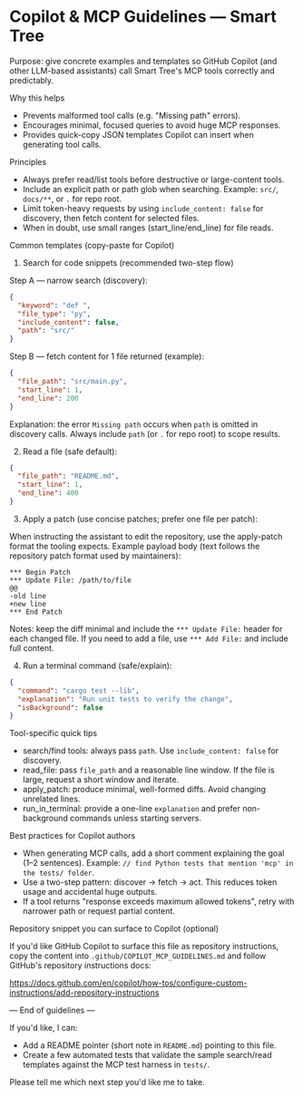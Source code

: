 # Copilot & MCP Guidelines — Smart Tree

Purpose: give concrete examples and templates so GitHub Copilot (and other LLM-based assistants) call Smart Tree's MCP tools correctly and predictably.

Why this helps
- Prevents malformed tool calls (e.g. "Missing path" errors).
- Encourages minimal, focused queries to avoid huge MCP responses.
- Provides quick-copy JSON templates Copilot can insert when generating tool calls.

Principles
- Always prefer read/list tools before destructive or large-content tools.
- Include an explicit path or path glob when searching. Example: `src/`, `docs/**`, or `.` for repo root.
- Limit token-heavy requests by using `include_content: false` for discovery, then fetch content for selected files.
- When in doubt, use small ranges (start_line/end_line) for file reads.

Common templates (copy-paste for Copilot)

1) Search for code snippets (recommended two-step flow)

Step A — narrow search (discovery):

```json
{
  "keyword": "def ",
  "file_type": "py",
  "include_content": false,
  "path": "src/"
}
```

Step B — fetch content for 1 file returned (example):

```json
{
  "file_path": "src/main.py",
  "start_line": 1,
  "end_line": 200
}
```

Explanation: the error `Missing path` occurs when `path` is omitted in discovery calls. Always include `path` (or `.` for repo root) to scope results.

2) Read a file (safe default):

```json
{
  "file_path": "README.md",
  "start_line": 1,
  "end_line": 400
}
```

3) Apply a patch (use concise patches; prefer one file per patch):

When instructing the assistant to edit the repository, use the apply-patch format the tooling expects. Example payload body (text follows the repository patch format used by maintainers):

```
*** Begin Patch
*** Update File: /path/to/file
@@
-old line
+new line
*** End Patch
```

Notes: keep the diff minimal and include the `*** Update File:` header for each changed file. If you need to add a file, use `*** Add File:` and include full content.

4) Run a terminal command (safe/explain):

```json
{
  "command": "cargo test --lib",
  "explanation": "Run unit tests to verify the change",
  "isBackground": false
}
```

Tool-specific quick tips
- search/find tools: always pass `path`. Use `include_content: false` for discovery.
- read_file: pass `file_path` and a reasonable line window. If the file is large, request a short window and iterate.
- apply_patch: produce minimal, well-formed diffs. Avoid changing unrelated lines.
- run_in_terminal: provide a one-line `explanation` and prefer non-background commands unless starting servers.

Best practices for Copilot authors
- When generating MCP calls, add a short comment explaining the goal (1–2 sentences). Example: `// find Python tests that mention 'mcp' in the tests/ folder`.
- Use a two-step pattern: discover -> fetch -> act. This reduces token usage and accidental huge outputs.
- If a tool returns "response exceeds maximum allowed tokens", retry with narrower path or request partial content.

Repository snippet you can surface to Copilot (optional)

If you'd like GitHub Copilot to surface this file as repository instructions, copy the content into `.github/COPILOT_MCP_GUIDELINES.md` and follow GitHub's repository instructions docs:

https://docs.github.com/en/copilot/how-tos/configure-custom-instructions/add-repository-instructions

— End of guidelines —

If you'd like, I can:
- Add a README pointer (short note in `README.md`) pointing to this file.
- Create a few automated tests that validate the sample search/read templates against the MCP test harness in `tests/`.

Please tell me which next step you'd like me to take.
